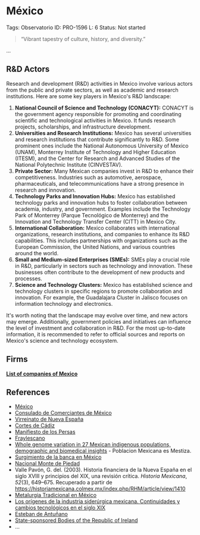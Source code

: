 # México

Tags: Observatorio
ID: PRO-1596
L: 6
Status: Not started

> “Vibrant tapestry of culture, history, and diversity.”
> 

…

## R&D Actors

Research and development (R&D) activities in Mexico involve various actors from the public and private sectors, as well as academic and research institutions. Here are some key players in Mexico's R&D landscape:

1. **National Council of Science and Technology (CONACYT):** CONACYT is the government agency responsible for promoting and coordinating scientific and technological activities in Mexico. It funds research projects, scholarships, and infrastructure development.
2. **Universities and Research Institutions:** Mexico has several universities and research institutions that contribute significantly to R&D. Some prominent ones include the National Autonomous University of Mexico (UNAM), Monterrey Institute of Technology and Higher Education (ITESM), and the Center for Research and Advanced Studies of the National Polytechnic Institute (CINVESTAV).
3. **Private Sector:** Many Mexican companies invest in R&D to enhance their competitiveness. Industries such as automotive, aerospace, pharmaceuticals, and telecommunications have a strong presence in research and innovation.
4. **Technology Parks and Innovation Hubs:** Mexico has established technology parks and innovation hubs to foster collaboration between academia, industry, and government. Examples include the Technology Park of Monterrey (Parque Tecnológico de Monterrey) and the Innovation and Technology Transfer Center (CITT) in Mexico City.
5. **International Collaboration:** Mexico collaborates with international organizations, research institutions, and companies to enhance its R&D capabilities. This includes partnerships with organizations such as the European Commission, the United Nations, and various countries around the world.
6. **Small and Medium-sized Enterprises (SMEs):** SMEs play a crucial role in R&D, particularly in sectors such as technology and innovation. These businesses often contribute to the development of new products and processes.
7. **Science and Technology Clusters:** Mexico has established science and technology clusters in specific regions to promote collaboration and innovation. For example, the Guadalajara Cluster in Jalisco focuses on information technology and electronics.

It's worth noting that the landscape may evolve over time, and new actors may emerge. Additionally, government policies and initiatives can influence the level of investment and collaboration in R&D. For the most up-to-date information, it is recommended to refer to official sources and reports on Mexico's science and technology ecosystem.

## Firms

[**List of companies of Mexico**](https://en.wikipedia.org/wiki/List_of_companies_of_Mexico)

## References

- [México](https://www.wikiwand.com/es/M%C3%A9xico)
- [Consulado de Comerciantes de México](https://www.wikiwand.com/es/Consulado_de_Comerciantes_de_M%C3%A9xico)
- [Virreinato de Nueva España](https://www.wikiwand.com/es/Nueva_Espa%C3%B1a)
- [Cortes de Cádiz](https://www.wikiwand.com/es/Cortes_de_C%C3%A1diz)
- [Manifiesto de los Persas](https://www.wikiwand.com/es/Manifiesto_de_los_Persas)
- [Fraylescano](https://www.wikiwand.com/es/Fraylescano)
- [Whole genome variation in 27 Mexican indigenous populations, demographic and biomedical insights](https://journals.plos.org/plosone/article?id=10.1371/journal.pone.0249773) - Poblacion Mexicana es Mestiza.
- [Surgimiento de la banca en México](https://es.wikipedia.org/wiki/Nacional_Monte_de_Piedad)
- [Nacional Monte de Piedad](https://es.wikipedia.org/wiki/Nacional_Monte_de_Piedad)
- Valle Pavón, G. del. (2003). Historia financiera de la Nueva España en 
el siglo XVIII y principios del XIX, una revisión crítica. *Historia Mexicana*, *52*(3), 649–675. Recuperado a partir de https://historiamexicana.colmex.mx/index.php/RHM/article/view/1410
- [Metalurgia Tradicional en México](https://es.wikipedia.org/wiki/Metalurgia_tradicional_en_M%C3%A9xico)
- [Los orígenes de la industria siderúrgica mexicana. Continuidades y cambios tecnológicos en el siglo XIX](https://www.scielo.org.mx/scielo.php?script=sci_arttext&pid=S0188-28722009000200001)
- [Esteban de Antuñano](https://es.wikipedia.org/wiki/Esteban_de_Antu%C3%B1ano)
- [State-sponsored Bodies of the Republic of Ireland](https://en.wikipedia.org/wiki/State-sponsored_bodies_of_the_Republic_of_Ireland)
- …